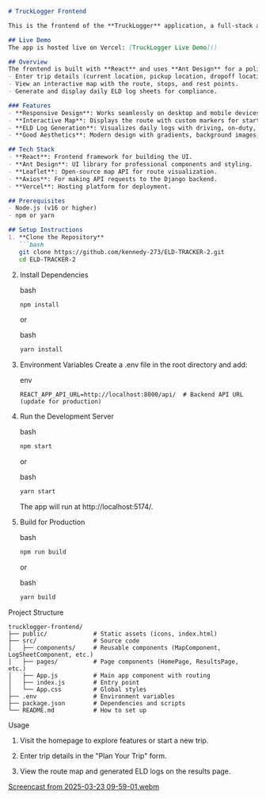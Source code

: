 ```markdown
# TruckLogger Frontend

This is the frontend of the **TruckLogger** application, a full-stack app built with React and Django. The app allows truck drivers to input trip details and receive route instructions and automatically generated Electronic Logging Device (ELD) logs compliant with Hours of Service (HOS) regulations.

## Live Demo
The app is hosted live on Vercel: [TruckLogger Live Demo]() 

## Overview
The frontend is built with **React** and uses **Ant Design** for a polished UI/UX, **Leaflet** for map rendering, and integrates with a Django backend API. It provides an intuitive interface for drivers to:
- Enter trip details (current location, pickup location, dropoff location, and current cycle hours).
- View an interactive map with the route, stops, and rest points.
- Generate and display daily ELD log sheets for compliance.

### Features
- **Responsive Design**: Works seamlessly on desktop and mobile devices.
- **Interactive Map**: Displays the route with custom markers for start, stops, and end using Leaflet and OpenStreetMap.
- **ELD Log Generation**: Visualizes daily logs with driving, on-duty, and rest periods.
- **Good Aesthetics**: Modern design with gradients, background images, animations, and consistent branding.

## Tech Stack
- **React**: Frontend framework for building the UI.
- **Ant Design**: UI library for professional components and styling.
- **Leaflet**: Open-source map API for route visualization.
- **Axios**: For making API requests to the Django backend.
- **Vercel**: Hosting platform for deployment.

## Prerequisites
- Node.js (v16 or higher)
- npm or yarn

## Setup Instructions
1. **Clone the Repository**
   ```bash
   git clone https://github.com/kennedy-273/ELD-TRACKER-2.git
   cd ELD-TRACKER-2
```

2.  Install Dependencies
    
    bash
    
    ```bash
    npm install
    ```
    
    or
    
    bash
    
    ```bash
    yarn install
    ```
    
3.  Environment Variables Create a .env file in the root directory and add:
    
    env
    
    ```text
    REACT_APP_API_URL=http://localhost:8000/api/  # Backend API URL (update for production)
    ```
    
4.  Run the Development Server
    
    bash
    
    ```bash
    npm start
    ```
    
    or
    
    bash
    
    ```bash
    yarn start
    ```
    
    The app will run at http://localhost:5174/.
    
5.  Build for Production
    
    bash
    
    ```bash
    npm run build
    ```
    
    or
    
    bash
    
    ```bash
    yarn build
    ```
    
        

Project Structure

```text
trucklogger-frontend/
├── public/             # Static assets (icons, index.html)
├── src/                # Source code
│   ├── components/     # Reusable components (MapComponent, LogSheetComponent, etc.)
│   ├── pages/          # Page components (HomePage, ResultsPage, etc.)
│   ├── App.js          # Main app component with routing
│   ├── index.js        # Entry point
│   └── App.css         # Global styles
├── .env                # Environment variables
├── package.json        # Dependencies and scripts
└── README.md           # How to set up
```

Usage

1.  Visit the homepage to explore features or start a new trip.
    
2.  Enter trip details in the "Plan Your Trip" form.
    
3.  View the route map and generated ELD logs on the results page.

   [Screencast from 2025-03-23 09-59-01.webm](https://github.com/user-attachments/assets/b183f331-7873-43f3-a8ae-c8c0449ce9b8)
